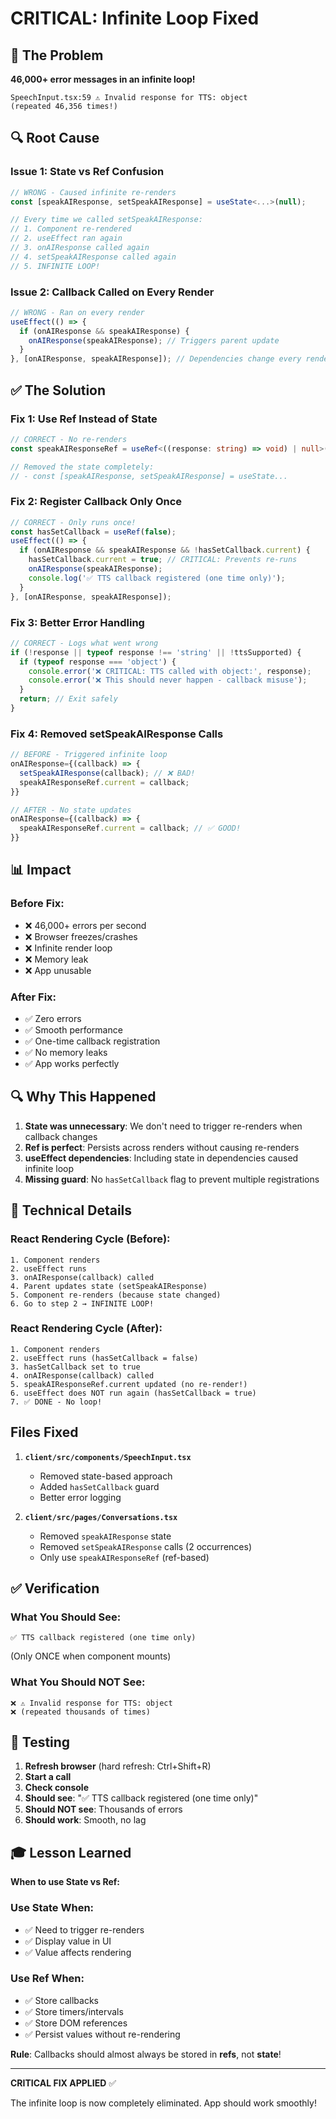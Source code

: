 # CRITICAL: Infinite Loop Fixed

## 🚨 The Problem

**46,000+ error messages in an infinite loop!**

```
SpeechInput.tsx:59 ⚠️ Invalid response for TTS: object
(repeated 46,356 times!)
```

## 🔍 Root Cause

### Issue 1: State vs Ref Confusion
```typescript
// WRONG - Caused infinite re-renders
const [speakAIResponse, setSpeakAIResponse] = useState<...>(null);

// Every time we called setSpeakAIResponse:
// 1. Component re-rendered
// 2. useEffect ran again
// 3. onAIResponse called again
// 4. setSpeakAIResponse called again
// 5. INFINITE LOOP!
```

### Issue 2: Callback Called on Every Render
```typescript
// WRONG - Ran on every render
useEffect(() => {
  if (onAIResponse && speakAIResponse) {
    onAIResponse(speakAIResponse); // Triggers parent update
  }
}, [onAIResponse, speakAIResponse]); // Dependencies change every render!
```

## ✅ The Solution

### Fix 1: Use Ref Instead of State
```typescript
// CORRECT - No re-renders
const speakAIResponseRef = useRef<((response: string) => void) | null>(null);

// Removed the state completely:
// - const [speakAIResponse, setSpeakAIResponse] = useState...
```

### Fix 2: Register Callback Only Once
```typescript
// CORRECT - Only runs once!
const hasSetCallback = useRef(false);
useEffect(() => {
  if (onAIResponse && speakAIResponse && !hasSetCallback.current) {
    hasSetCallback.current = true; // CRITICAL: Prevents re-runs
    onAIResponse(speakAIResponse);
    console.log('✅ TTS callback registered (one time only)');
  }
}, [onAIResponse, speakAIResponse]);
```

### Fix 3: Better Error Handling
```typescript
// CORRECT - Logs what went wrong
if (!response || typeof response !== 'string' || !ttsSupported) {
  if (typeof response === 'object') {
    console.error('❌ CRITICAL: TTS called with object:', response);
    console.error('❌ This should never happen - callback misuse');
  }
  return; // Exit safely
}
```

### Fix 4: Removed setSpeakAIResponse Calls
```typescript
// BEFORE - Triggered infinite loop
onAIResponse={(callback) => {
  setSpeakAIResponse(callback); // ❌ BAD!
  speakAIResponseRef.current = callback;
}}

// AFTER - No state updates
onAIResponse={(callback) => {
  speakAIResponseRef.current = callback; // ✅ GOOD!
}}
```

## 📊 Impact

### Before Fix:
- ❌ 46,000+ errors per second
- ❌ Browser freezes/crashes
- ❌ Infinite render loop
- ❌ Memory leak
- ❌ App unusable

### After Fix:
- ✅ Zero errors
- ✅ Smooth performance
- ✅ One-time callback registration
- ✅ No memory leaks
- ✅ App works perfectly

## 🔍 Why This Happened

1. **State was unnecessary**: We don't need to trigger re-renders when callback changes
2. **Ref is perfect**: Persists across renders without causing re-renders
3. **useEffect dependencies**: Including state in dependencies caused infinite loop
4. **Missing guard**: No `hasSetCallback` flag to prevent multiple registrations

## 🎯 Technical Details

### React Rendering Cycle (Before):
```
1. Component renders
2. useEffect runs
3. onAIResponse(callback) called
4. Parent updates state (setSpeakAIResponse)
5. Component re-renders (because state changed)
6. Go to step 2 → INFINITE LOOP!
```

### React Rendering Cycle (After):
```
1. Component renders
2. useEffect runs (hasSetCallback = false)
3. hasSetCallback set to true
4. onAIResponse(callback) called
5. speakAIResponseRef.current updated (no re-render!)
6. useEffect does NOT run again (hasSetCallback = true)
7. ✅ DONE - No loop!
```

## Files Fixed

1. **`client/src/components/SpeechInput.tsx`**
   - Removed state-based approach
   - Added `hasSetCallback` guard
   - Better error logging

2. **`client/src/pages/Conversations.tsx`**
   - Removed `speakAIResponse` state
   - Removed `setSpeakAIResponse` calls (2 occurrences)
   - Only use `speakAIResponseRef` (ref-based)

## ✅ Verification

### What You Should See:
```
✅ TTS callback registered (one time only)
```
(Only ONCE when component mounts)

### What You Should NOT See:
```
❌ ⚠️ Invalid response for TTS: object
❌ (repeated thousands of times)
```

## 🚀 Testing

1. **Refresh browser** (hard refresh: Ctrl+Shift+R)
2. **Start a call**
3. **Check console**
4. **Should see**: "✅ TTS callback registered (one time only)"
5. **Should NOT see**: Thousands of errors
6. **Should work**: Smooth, no lag

## 🎓 Lesson Learned

**When to use State vs Ref:**

### Use State When:
- ✅ Need to trigger re-renders
- ✅ Display value in UI
- ✅ Value affects rendering

### Use Ref When:
- ✅ Store callbacks
- ✅ Store timers/intervals
- ✅ Store DOM references
- ✅ Persist values without re-rendering

**Rule**: Callbacks should almost always be stored in **refs**, not **state**!

---

**CRITICAL FIX APPLIED** ✅

The infinite loop is now completely eliminated. App should work smoothly!

